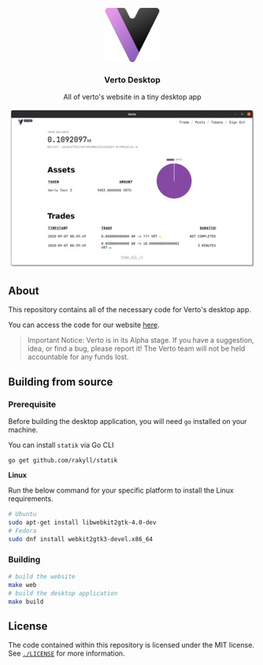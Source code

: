 <p align="center">
  <a href="https://verto.exchange">
    <img src="https://raw.githubusercontent.com/useverto/design/master/logo/logo_light.svg" alt="Verto logo (light version)" width="110" />
  </a>

  <h3 align="center">Verto Desktop</h3>

  <p align="center">
    All of verto's website in a tiny desktop app
  </p>

  <p align="center">
    <img src="./assets/desktop.png" alt="Verto Home Screenshot" />
  </p>

</p>

## About

This repository contains all of the necessary code for Verto's desktop app.

You can access the code for our website [here](https://github.com/useverto/verto).

> Important Notice: Verto is in its Alpha stage. If you have a suggestion, idea, or find a bug, please report it! The Verto team will not be held accountable for any funds lost.

## Building from source

### Prerequisite

Before building the desktop application, you will need `go` installed on your machine.

You can install `statik` via Go CLI

 ```shell script
 go get github.com/rakyll/statik
 ```

**Linux**

Run the below command for your specific platform to install the Linux requirements.

```sh
# Ubuntu
sudo apt-get install libwebkit2gtk-4.0-dev
# Fedora
sudo dnf install webkit2gtk3-devel.x86_64
```
### Building

```sh
# build the website
make web
# build the desktop application
make build
```
## License

The code contained within this repository is licensed under the MIT license.
See [`./LICENSE`](./LICENSE) for more information.
